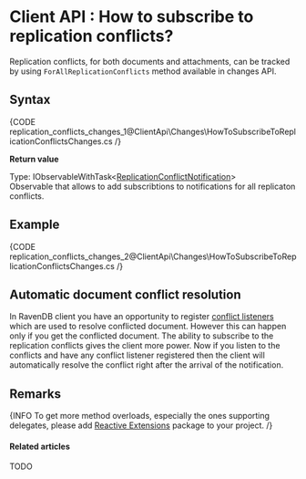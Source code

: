 # Client API : How to subscribe to replication conflicts?

Replication conflicts, for both documents and attachments, can be tracked by using `ForAllReplicationConflicts` method available in changes API.

## Syntax

{CODE replication_conflicts_changes_1@ClientApi\Changes\HowToSubscribeToReplicationConflictsChanges.cs /}

**Return value**

Type: IObservableWithTask<[ReplicationConflictNotification](../../glossary/client-api/changes/replication-conflict-notification)>   
Observable that allows to add subscribtions to notifications for all replicaton conflicts.

## Example

{CODE replication_conflicts_changes_2@ClientApi\Changes\HowToSubscribeToReplicationConflictsChanges.cs /}

## Automatic document conflict resolution

In RavenDB client you have an opportunity to register [conflict listeners](../../client-api/listeners/what-are-conflict-listeners-and-how-to-work-with-them) which are used to resolve conflicted document. However this can happen only if you get the conflicted document. The ability to subscribe to the replication conflicts gives the client more power. Now if you listen to the conflicts and have any conflict listener registered then the client will automatically resolve the conflict right after the arrival of the notification.

## Remarks

{INFO To get more method overloads, especially the ones supporting delegates, please add [Reactive Extensions](http://nuget.org/packages/Rx-Main) package to your project. /}

#### Related articles

TODO